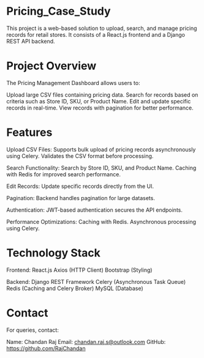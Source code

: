 ﻿# Pricing_Case_Study

This project is a web-based solution to upload, search, and manage pricing records for retail stores. It consists of a React.js frontend and a Django REST API backend.

# Project Overview

The Pricing Management Dashboard allows users to:

Upload large CSV files containing pricing data.
Search for records based on criteria such as Store ID, SKU, or Product Name.
Edit and update specific records in real-time.
View records with pagination for better performance.

# Features

Upload CSV Files:
Supports bulk upload of pricing records asynchronously using Celery.
Validates the CSV format before processing.

Search Functionality:
Search by Store ID, SKU, and Product Name.
Caching with Redis for improved search performance.

Edit Records:
Update specific records directly from the UI.

Pagination:
Backend handles pagination for large datasets.

Authentication:
JWT-based authentication secures the API endpoints.

Performance Optimizations:
Caching with Redis.
Asynchronous processing using Celery.

# Technology Stack

Frontend:
React.js
Axios (HTTP Client)
Bootstrap (Styling)

Backend:
Django REST Framework
Celery (Asynchronous Task Queue)
Redis (Caching and Celery Broker)
MySQL (Database)

# Contact

For queries, contact:

Name: Chandan Raj
Email: chandan.raj.s@outlook.com
GitHub: https://github.com/RajChandan
